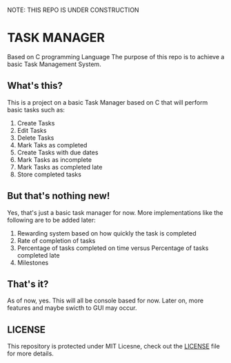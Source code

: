 NOTE: THIS REPO IS UNDER CONSTRUCTION
# TASK MANAGER
Based on C programming Language
The purpose of this repo is to achieve a basic Task Management System.

## What's this?
This is a project on a basic Task Manager based on C that will perform basic tasks such as:
1. Create Tasks
2. Edit Tasks
3. Delete Tasks
4. Mark Taks as completed
5. Create Tasks with due dates
6. Mark Tasks as incomplete
7. Mark Tasks as completed late
8. Store completed tasks

## But that's nothing new!
Yes, that's just a basic task manager for now. More implementations like the following are to be added later:
1. Rewarding system based on how quickly the task is completed
2. Rate of completion of tasks
3. Percentage of tasks completed on time versus Percentage of tasks completed late
4. Milestones

## That's it?
As of now, yes. This will all be console based for now. Later on, more features and maybe swicth to GUI may occur.

## LICENSE
This repository is protected under MIT Licesne, check out the [LICENSE](LICENSE) file for more details.
